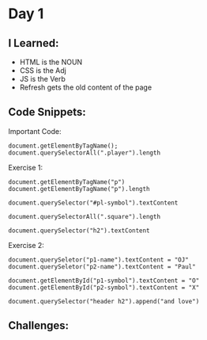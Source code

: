 # Day 1


## I Learned: 

- HTML is the NOUN
- CSS is the  Adj
- JS is the Verb
- Refresh gets the old content of the page 

## Code Snippets:

Important Code: 
```JS
document.getElementByTagName();
document.querySelectorAll(".player").length
```

Exercise 1: 

```JS
document.getElementByTagName("p")
document.getElementByTagName("p").length

document.querySelector("#pl-symbol").textContent

document.querySelectorAll(".square").length

document.querySelector("h2").textContent
```

Exercise 2: 

```JS
document.querySeletor("p1-name").textContent = "OJ"
document.querySeletor("p2-name").textContent = "Paul"

document.getElementById("p1-symbol").textContent = "O"
document.getElementById("p2-symbol").textContent = "X"

document.querySelector("header h2").append("and love")
```

## Challenges: 









